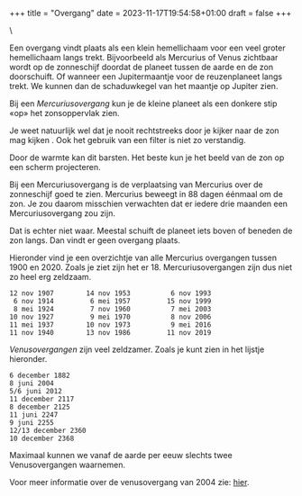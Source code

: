 +++
title = "Overgang"
date = 2023-11-17T19:54:58+01:00
draft = false
+++

\

Een overgang vindt plaats als een klein hemellichaam voor een veel
groter hemellichaam langs trekt. Bijvoorbeeld als Mercurius of Venus
zichtbaar wordt op de zonneschijf doordat de planeet tussen de aarde en
de zon doorschuift. Of wanneer een Jupitermaantje voor de reuzenplaneet
langs trekt. We kunnen dan de schaduwkegel van het maantje op Jupiter
zien.

Bij een *Mercuriusovergang* kun je de kleine planeet als een donkere
stip «op» het zonsoppervlak zien.

Je weet natuurlijk wel dat je nooit rechtstreeks door je kijker naar de
zon mag kijken . Ook het gebruik van een filter is niet zo verstandig.

Door de warmte kan dit barsten. Het beste kun je het beeld van de zon op
een scherm projecteren.

Bij een Mercuriusovergang is de verplaatsing van Mercurius over de
zonneschijf goed te zien. Mercurius beweegt in 88 dagen éénmaal om de
zon. Je zou daarom misschien verwachten dat er iedere drie maanden een
Mercuriusovergang zou zijn.

Dat is echter niet waar. Meestal schuift de planeet iets boven of
beneden de zon langs. Dan vindt er geen overgang plaats.

Hieronder vind je een overzichtje van alle Mercurius overgangen tussen
1900 en 2020. Zoals je ziet zijn het er 18. Mercuriusovergangen zijn dus
niet zo heel erg zeldzaam.

    12 nov 1907        14 nov 1953          6 nov 1993 
     6 nov 1914         6 mei 1957         15 nov 1999 
     8 mei 1924         7 nov 1960          7 mei 2003 
    10 nov 1927         9 mei 1970          8 nov 2006 
    11 mei 1937        10 nov 1973          9 mei 2016 
    11 nov 1940        13 nov 1986         11 nov 2019 

*Venusovergangen* zijn veel zeldzamer. Zoals je kunt zien in het lijstje
hieronder.

    6 december 1882
    8 juni 2004 
    5/6 juni 2012 
    11 december 2117 
    8 december 2125 
    11 juni 2247 
    9 juni 2255 
    12/13 december 2360 
    10 december 2368 

Maximaal kunnen we vanaf de aarde per eeuw slechts twee Venusovergangen
waarnemen.

Voor meer informatie over de venusovergang van 2004 zie:
[hier](http://home.hetnet.nl/~smvanroode/venustransit/).
